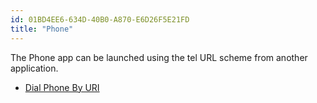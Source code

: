 ```yaml
---
id: 01BD4EE6-634D-40B0-A870-E6D26F5E21FD
title: "Phone"
---
```


The Phone app can be launched using the tel URL scheme from another application.


-   [Dial Phone By URI](/recipes/ios/shared_resources/Phone/dial-phone-uri)
